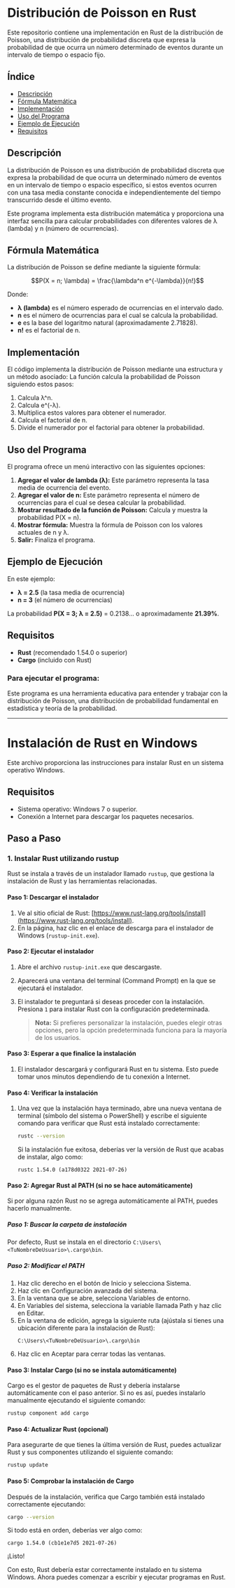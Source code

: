 # Distribución de Poisson en Rust

Este repositorio contiene una implementación en Rust de la distribución de Poisson, una distribución de probabilidad discreta que expresa la probabilidad de que ocurra un número determinado de eventos durante un intervalo de tiempo o espacio fijo.

## Índice
- [Descripción](#descripción)
- [Fórmula Matemática](#fórmula-matemática)
- [Implementación](#implementación)
- [Uso del Programa](#uso-del-programa)
- [Ejemplo de Ejecución](#ejemplo-de-ejecución)
- [Requisitos](#requisitos)

## Descripción
La distribución de Poisson es una distribución de probabilidad discreta que expresa la probabilidad de que ocurra un determinado número de eventos en un intervalo de tiempo o espacio específico, si estos eventos ocurren con una tasa media constante conocida e independientemente del tiempo transcurrido desde el último evento.

Este programa implementa esta distribución matemática y proporciona una interfaz sencilla para calcular probabilidades con diferentes valores de λ (lambda) y n (número de ocurrencias).

## Fórmula Matemática
La distribución de Poisson se define mediante la siguiente fórmula:

$$P(X = n; \lambda) = \frac{\lambda^n e^{-\lambda}}{n!}$$

Donde:
- **λ (lambda)** es el número esperado de ocurrencias en el intervalo dado.
- **n** es el número de ocurrencias para el cual se calcula la probabilidad.
- **e** es la base del logaritmo natural (aproximadamente 2.71828).
- **n!** es el factorial de n.

## Implementación
El código implementa la distribución de Poisson mediante una estructura y un método asociado:
La función calcula la probabilidad de Poisson siguiendo estos pasos:
1. Calcula λ^n.
2. Calcula e^(-λ).
3. Multiplica estos valores para obtener el numerador.
4. Calcula el factorial de n.
5. Divide el numerador por el factorial para obtener la probabilidad.

## Uso del Programa
El programa ofrece un menú interactivo con las siguientes opciones:
1. **Agregar el valor de lambda (λ):** Este parámetro representa la tasa media de ocurrencia del evento.
2. **Agregar el valor de n:** Este parámetro representa el número de ocurrencias para el cual se desea calcular la probabilidad.
3. **Mostrar resultado de la función de Poisson:** Calcula y muestra la probabilidad P(X = n).
4. **Mostrar fórmula:** Muestra la fórmula de Poisson con los valores actuales de n y λ.
5. **Salir:** Finaliza el programa.

## Ejemplo de Ejecución
En este ejemplo:
- **λ = 2.5** (la tasa media de ocurrencia)
- **n = 3** (el número de ocurrencias)

La probabilidad **P(X = 3; λ = 2.5)** = 0.2138... o aproximadamente **21.39%**.

## Requisitos
- **Rust** (recomendado 1.54.0 o superior)
- **Cargo** (incluido con Rust)

### Para ejecutar el programa:
Este programa es una herramienta educativa para entender y trabajar con la distribución de Poisson, una distribución de probabilidad fundamental en estadística y teoría de la probabilidad.

---

# Instalación de Rust en Windows

Este archivo proporciona las instrucciones para instalar Rust en un sistema operativo Windows.

## Requisitos
- Sistema operativo: Windows 7 o superior.
- Conexión a Internet para descargar los paquetes necesarios.

## Paso a Paso

### 1. Instalar Rust utilizando rustup
Rust se instala a través de un instalador llamado `rustup`, que gestiona la instalación de Rust y las herramientas relacionadas.

#### Paso 1: Descargar el instalador
1. Ve al sitio oficial de Rust: [https://www.rust-lang.org/tools/install](https://www.rust-lang.org/tools/install).
2. En la página, haz clic en el enlace de descarga para el instalador de Windows (`rustup-init.exe`).

#### Paso 2: Ejecutar el instalador
1. Abre el archivo `rustup-init.exe` que descargaste.
2. Aparecerá una ventana del terminal (Command Prompt) en la que se ejecutará el instalador.
3. El instalador te preguntará si deseas proceder con la instalación. Presiona `1` para instalar Rust con la configuración predeterminada.
   
   > **Nota:** Si prefieres personalizar la instalación, puedes elegir otras opciones, pero la opción predeterminada funciona para la mayoría de los usuarios.

#### Paso 3: Esperar a que finalice la instalación
1. El instalador descargará y configurará Rust en tu sistema. Esto puede tomar unos minutos dependiendo de tu conexión a Internet.

#### Paso 4: Verificar la instalación
1. Una vez que la instalación haya terminado, abre una nueva ventana de terminal (símbolo del sistema o PowerShell) y escribe el siguiente comando para verificar que Rust está instalado correctamente:
   ```bash
   rustc --version
   ```
   Si la instalación fue exitosa, deberías ver la versión de Rust que acabas de instalar, algo como:
   ```
   rustc 1.54.0 (a178d0322 2021-07-26)
   ```

#### Paso 2: Agregar Rust al PATH (si no se hace automáticamente)
Si por alguna razón Rust no se agrega automáticamente al PATH, puedes hacerlo manualmente.

##### Paso 1: Buscar la carpeta de instalación
Por defecto, Rust se instala en el directorio `C:\Users\<TuNombreDeUsuario>\.cargo\bin`.

##### Paso 2: Modificar el PATH
1. Haz clic derecho en el botón de Inicio y selecciona Sistema.
2. Haz clic en Configuración avanzada del sistema.
3. En la ventana que se abre, selecciona Variables de entorno.
4. En Variables del sistema, selecciona la variable llamada Path y haz clic en Editar.
5. En la ventana de edición, agrega la siguiente ruta (ajústala si tienes una ubicación diferente para la instalación de Rust):
   ```
   C:\Users\<TuNombreDeUsuario>\.cargo\bin
   ```
6. Haz clic en Aceptar para cerrar todas las ventanas.

#### Paso 3: Instalar Cargo (si no se instala automáticamente)
Cargo es el gestor de paquetes de Rust y debería instalarse automáticamente con el paso anterior. Si no es así, puedes instalarlo manualmente ejecutando el siguiente comando:
```bash
rustup component add cargo
```

#### Paso 4: Actualizar Rust (opcional)
Para asegurarte de que tienes la última versión de Rust, puedes actualizar Rust y sus componentes utilizando el siguiente comando:
```bash
rustup update
```

#### Paso 5: Comprobar la instalación de Cargo
Después de la instalación, verifica que Cargo también está instalado correctamente ejecutando:
```bash
cargo --version
```
Si todo está en orden, deberías ver algo como:
```
cargo 1.54.0 (cb1e1e7d5 2021-07-26)
```

¡Listo!

Con esto, Rust debería estar correctamente instalado en tu sistema Windows. Ahora puedes comenzar a escribir y ejecutar programas en Rust.
